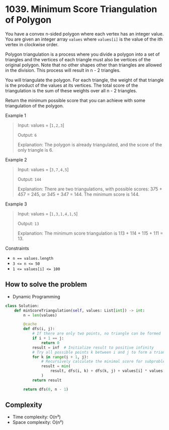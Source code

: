 # 1039. Minimum Score Triangulation of Polygon
<Badge type="warning" text="Medium" />[<Badge type="info" text="LeetCode" />](https://leetcode.com/problems/minimum-score-triangulation-of-polygon/)

You have a convex n-sided polygon where each vertex has an integer value. You are given an integer array `values` where `values[i]` is the value of the ith vertex in clockwise order.

Polygon triangulation is a process where you divide a polygon into a set of triangles and the vertices of each triangle must also be vertices of the original polygon. Note that no other shapes other than triangles are allowed in the division. This process will result in n - 2 triangles.

You will triangulate the polygon. For each triangle, the weight of that triangle is the product of the values at its vertices. The total score of the triangulation is the sum of these weights over all n - 2 triangles.

Return the minimum possible score that you can achieve with some triangulation of the polygon.

Example 1
> Input: values = [`1,2,3`]
>
> Output: `6`
>
> Explanation: The polygon is already triangulated, and the score of the only triangle is 6.

Example 2
> Input: values = [`3,7,4,5`]
>
> Output: `144`
>
> Explanation: There are two triangulations, with possible scores: 3*7*5 + 4*5*7 = 245, or 3*4*5 + 3*4*7 = 144.
> The minimum score is 144.

Example 3
> Input: values = [`1,3,1,4,1,5`]
>
> Output: `13`
>
> Explanation: The minimum score triangulation is 1*1*3 + 1*1*4 + 1*1*5 + 1*1*1 = 13.

Constraints
- `n == values.length`
- `3 <= n <= 50`
- `1 <= values[i] <= 100`

## How to solve the problem

- Dynamic Programming

```python
class Solution:
    def minScoreTriangulation(self, values: List[int]) -> int:
        n = len(values)

        @cache
        def dfs(i, j):
            # If there are only two points, no triangle can be formed
            if i + 1 == j:
                return 0
            result = inf  # Initialize result to positive infinity
            # Try all possible points k between i and j to form a triangle
            for k in range(i + 1, j):
                # Recursively calculate the minimal score for subproblems
                result = min(
                    result, dfs(i, k) + dfs(k, j) + values[i] * values[j] * values[k]
                )
            return result

        return dfs(0, n - 1)
```

## Complexity
- Time complexity: O(n³) 
- Space complexity: O(n²)

